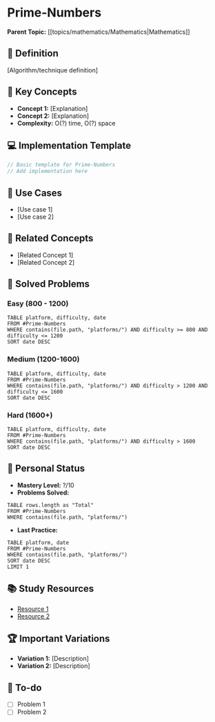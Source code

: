 # Prime-Numbers

**Parent Topic:** [[topics/mathematics/Mathematics|Mathematics]]

## 🎯 Definition
[Algorithm/technique definition]

## 🔑 Key Concepts
- **Concept 1:** [Explanation]
- **Concept 2:** [Explanation]
- **Complexity:** O(?) time, O(?) space

## 💻 Implementation Template
```cpp
// Basic template for Prime-Numbers
// Add implementation here
```

## 🎯 Use Cases
- [Use case 1]
- [Use case 2]

## 🔗 Related Concepts
- [Related Concept 1]
- [Related Concept 2]

## 🧠 Solved Problems
### Easy (800 - 1200)
```dataview
TABLE platform, difficulty, date
FROM #Prime-Numbers
WHERE contains(file.path, "platforms/") AND difficulty >= 800 AND difficulty <= 1200
SORT date DESC
```

### Medium (1200-1600)
```dataview
TABLE platform, difficulty, date
FROM #Prime-Numbers
WHERE contains(file.path, "platforms/") AND difficulty > 1200 AND difficulty <= 1600
SORT date DESC
```

### Hard (1600+)
```dataview
TABLE platform, difficulty, date
FROM #Prime-Numbers
WHERE contains(file.path, "platforms/") AND difficulty > 1600
SORT date DESC
```

## 🎯 Personal Status
- **Mastery Level:** ?/10
- **Problems Solved:** 
```dataview
TABLE rows.length as "Total"
FROM #Prime-Numbers
WHERE contains(file.path, "platforms/")
```

- **Last Practice:** 
```dataview
TABLE platform, date
FROM #Prime-Numbers
WHERE contains(file.path, "platforms/")
SORT date DESC
LIMIT 1
```

## 📚 Study Resources
- [Resource 1](URL)
- [Resource 2](URL)

## 🏆 Important Variations
- **Variation 1:** [Description]
- **Variation 2:** [Description]

## 📝 To-do
- [ ] Problem 1
- [ ] Problem 2
